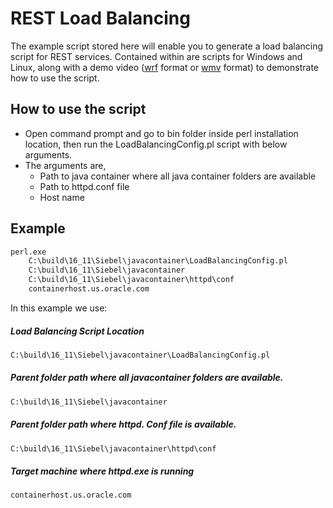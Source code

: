 # REST Load Balancing

The example script stored here will enable you to generate a load balancing script for REST services. Contained within are scripts for Windows and Linux, along with a demo video ([wrf] format or [wmv] format) to demonstrate how to use the script.

## How to use the script

- Open command prompt and go to bin folder inside perl installation location, then  run the LoadBalancingConfig.pl script with below arguments.
- The arguments are,
    * Path to java container where all java container folders are available
    * Path to httpd.conf file
    * Host name

## Example 
```sh
perl.exe
    C:\build\16_11\Siebel\javacontainer\LoadBalancingConfig.pl
    C:\build\16_11\Siebel\javacontainer
    C:\build\16_11\Siebel\javacontainer\httpd\conf
    containerhost.us.oracle.com
```
In this example we use:

##### Load Balancing Script Location
```sh
C:\build\16_11\Siebel\javacontainer\LoadBalancingConfig.pl
```
##### Parent folder path where all javacontainer folders are available.
```sh
C:\build\16_11\Siebel\javacontainer
```
##### Parent folder path where httpd. Conf file is available.
```sh
C:\build\16_11\Siebel\javacontainer\httpd\conf
```
##### Target machine where httpd.exe is running
```sh
containerhost.us.oracle.com
```

[//]: #
[wrf]: <./demo/loadbalancingautomation.wrf>
[wmv]: <./demo/loadbalancingautomation.wmv>